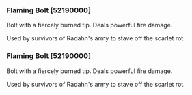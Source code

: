 ### Flaming Bolt [52190000]

Bolt with a fiercely burned tip. Deals powerful fire damage.

Used by survivors of Radahn's army to stave off the scarlet rot.### Flaming Bolt [52190000]

Bolt with a fiercely burned tip. Deals powerful fire damage.

Used by survivors of Radahn's army to stave off the scarlet rot.